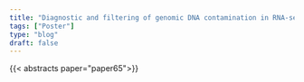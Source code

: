 ```yaml
---
title: "Diagnostic and filtering of genomic DNA contamination in RNA-seq data with gDNAx"
tags: ["Poster"]
type: "blog"
draft: false
---
```


{{< abstracts paper="paper65">}}


